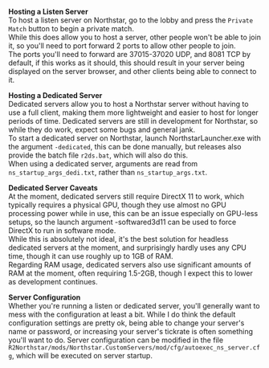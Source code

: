**Hosting a Listen Server**  
To host a listen server on Northstar, go to the lobby and press the `Private Match` button to begin a private match.  
While this does allow you to host a server, other people won't be able to join it, so you'll need to port forward 2 ports to allow other people to join.  
The ports you'll need to forward are 37015-37020 UDP, and 8081 TCP by default, if this works as it should, this should result in your server being displayed on the server browser, and other clients being able to connect to it.  
  
**Hosting a Dedicated Server**  
Dedicated servers allow you to host a Northstar server without having to use a full client, making them more lightweight and easier to host for longer periods of time. Dedicated servers are still in development for Northstar, so while they do work, expect some bugs and general jank.  
To start a dedicated server on Northstar, launch NorthstarLauncher.exe with the argument `-dedicated`, this can be done manually, but releases also provide the batch file `r2ds.bat`, which will also do this.  
When using a dedicated server, arguments are read from `ns_startup_args_dedi.txt`, rather than `ns_startup_args.txt`.  
  
**Dedicated Server Caveats**  
At the moment, dedicated servers still require DirectX 11 to work, which typically requires a physical GPU, though they use almost no GPU processing power while in use, this can be an issue especially on GPU-less setups, so the launch argument -softwared3d11 can be used to force DirectX to run in software mode.  
While this is absolutely not ideal, it's the best solution for headless dedicated servers at the moment, and surprisingly hardly uses any CPU time, though it can use roughly up to 1GB of RAM.  
Regarding RAM usage, dedicated servers also use significant amounts of RAM at the moment, often requiring 1.5-2GB, though I expect this to lower as development continues.  
  
**Server Configuration**  
Whether you're running a listen or dedicated server, you'll generally want to mess with the configuration at least a bit. While I do think the default configuration settings are pretty ok, being able to change your server's name or password, or increasing your server's tickrate is often something you'll want to do. Server configuration can be modified in the file `R2Northstar/mods/Northstar.CustomServers/mod/cfg/autoexec_ns_server.cfg`, which will be executed on server startup.